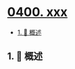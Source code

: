 # [0400. xxx](https://github.com/Tdahuyou/TNotes.leetcode/tree/main/notes/0400.%20xxx)

<!-- region:toc -->

- [1. 📝 概述](#1--概述)

<!-- endregion:toc -->

## 1. 📝 概述
